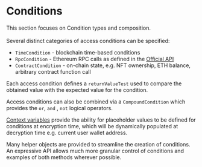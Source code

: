 # Conditions

This section focuses on Condition types and composition. \
\
Several distinct categories of access conditions can be specified:&#x20;

* `TimeCondition` - blockchain time-based conditions
* `RpcCondition` - Ethereum RPC calls as defined in the [Official API](https://ethereum.org/en/developers/docs/apis/json-rpc/#json-rpc-methods)
* `ContractCondition` - on-chain state, e.g. NFT ownership, ETH balance, arbitrary contract function call

Each access condition defines a `returnValueTest` used to compare the obtained value with the expected value for the condition.

Access conditions can also be combined via a `CompoundCondition` which provides the `or`, `and` , `not` logical operators.

[Context variables](context-and-context-parameters.md) provide the ability for placeholder values to be defined for conditions at encryption time, which will be dynamically populated at decryption time e.g. current user wallet address.

Many helper objects are provided to streamline the creation of conditions. An expressive API allows much more granular control of conditions and examples of both methods wherever possible.
